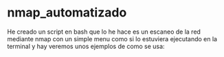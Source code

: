 # nmap_automatizado
He creado un script en bash que lo he hace es un escaneo de la red mediante nmap con un simple menu como si lo estuviera ejecutando en la terminal y hay veremos unos ejemplos de como se usa:


